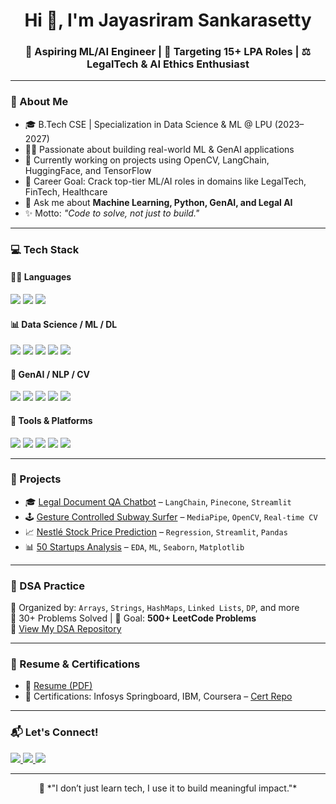 <h1 align="center">Hi 👋, I'm Jayasriram Sankarasetty</h1>
<h3 align="center">🚀 Aspiring ML/AI Engineer | 🎯 Targeting 15+ LPA Roles | ⚖️ LegalTech & AI Ethics Enthusiast</h3>

---

### 🧠 About Me

- 🎓 B.Tech CSE | Specialization in Data Science & ML @ LPU (2023–2027)  
- 👨‍💻 Passionate about building real-world ML & GenAI applications  
- 🧪 Currently working on projects using OpenCV, LangChain, HuggingFace, and TensorFlow  
- 🎯 Career Goal: Crack top-tier ML/AI roles in domains like LegalTech, FinTech, Healthcare  
- 💬 Ask me about **Machine Learning, Python, GenAI, and Legal AI**  
- ✨ Motto: *"Code to solve, not just to build."*

---

### 💻 Tech Stack

#### 👨‍💻 Languages
<p align="left">
  <img src="https://img.shields.io/badge/Python-3776AB?style=for-the-badge&logo=python&logoColor=white"/>
  <img src="https://img.shields.io/badge/Java-ED8B00?style=for-the-badge&logo=openjdk&logoColor=white"/>
  <img src="https://img.shields.io/badge/SQL-025E8C?style=for-the-badge&logo=postgresql&logoColor=white"/>
</p>

#### 📊 Data Science / ML / DL
<p align="left">
  <img src="https://img.shields.io/badge/Numpy-013243?style=for-the-badge&logo=numpy&logoColor=white"/>
  <img src="https://img.shields.io/badge/Pandas-150458?style=for-the-badge&logo=pandas&logoColor=white"/>
  <img src="https://img.shields.io/badge/Matplotlib-11557C?style=for-the-badge&logo=matplotlib&logoColor=white"/>
  <img src="https://img.shields.io/badge/Scikit--learn-F7931E?style=for-the-badge&logo=scikitlearn&logoColor=white"/>
  <img src="https://img.shields.io/badge/TensorFlow-FF6F00?style=for-the-badge&logo=tensorflow&logoColor=white"/>
</p>

#### 🤖 GenAI / NLP / CV
<p align="left">
  <img src="https://img.shields.io/badge/HuggingFace-FCC624?style=for-the-badge&logo=huggingface&logoColor=black"/>
  <img src="https://img.shields.io/badge/OpenAI-412991?style=for-the-badge&logo=openai&logoColor=white"/>
  <img src="https://img.shields.io/badge/LangChain-blueviolet?style=for-the-badge"/>
  <img src="https://img.shields.io/badge/MediaPipe-FF6F00?style=for-the-badge&logo=google&logoColor=white"/>
  <img src="https://img.shields.io/badge/OpenCV-5C3EE8?style=for-the-badge&logo=opencv&logoColor=white"/>
</p>

#### 🧰 Tools & Platforms
<p align="left">
  <img src="https://img.shields.io/badge/Git-F05032?style=for-the-badge&logo=git&logoColor=white"/>
  <img src="https://img.shields.io/badge/GitHub-181717?style=for-the-badge&logo=github&logoColor=white"/>
  <img src="https://img.shields.io/badge/Streamlit-FF4B4B?style=for-the-badge&logo=streamlit&logoColor=white"/>
  <img src="https://img.shields.io/badge/VSCode-007ACC?style=for-the-badge&logo=visual-studio-code&logoColor=white"/>
  <img src="https://img.shields.io/badge/Colab-F9AB00?style=for-the-badge&logo=googlecolab&logoColor=black"/>
</p>

---

### 🚀 Projects

- 🎓 [Legal Document QA Chatbot](https://github.com/Jayasriramsankarasetty/...) – `LangChain`, `Pinecone`, `Streamlit`
- 🕹 [Gesture Controlled Subway Surfer](https://github.com/Jayasriramsankarasetty/...) – `MediaPipe`, `OpenCV`, `Real-time CV`
- 📈 [Nestlé Stock Price Prediction](https://github.com/Jayasriramsankarasetty/...) – `Regression`, `Streamlit`, `Pandas`
- 📊 [50 Startups Analysis](https://github.com/Jayasriramsankarasetty/...) – `EDA`, `ML`, `Seaborn`, `Matplotlib`

---

### 📘 DSA Practice

📁 Organized by: `Arrays`, `Strings`, `HashMaps`, `Linked Lists`, `DP`, and more  
🧩 30+ Problems Solved | 📌 Goal: **500+ LeetCode Problems**  
📌 [View My DSA Repository](https://github.com/Jayasriramsankarasetty/DSA-Practice)

---

### 📄 Resume & Certifications

- 📌 [Resume (PDF)](https://github.com/Jayasriramsankarasetty/resume.pdf)
- 📜 Certifications: Infosys Springboard, IBM, Coursera – [Cert Repo](https://github.com/Jayasriramsankarasetty/Certifications)

---

### 📬 Let's Connect!

<p align="left">
  <a href="https://www.linkedin.com/in/jaysrirams" target="_blank">
    <img src="https://img.shields.io/badge/LinkedIn-blue?style=for-the-badge&logo=linkedin&logoColor=white" />
  </a>
  <a href="mailto:jayasriramnani9@gmail.com">
    <img src="https://img.shields.io/badge/Gmail-D14836?style=for-the-badge&logo=gmail&logoColor=white"/>
  </a>
  <a href="https://github.com/Jayasriramsankarasetty" target="_blank">
    <img src="https://img.shields.io/badge/GitHub-black?style=for-the-badge&logo=github"/>
  </a>
</p>

---

<p align="center">
  🚀 *"I don’t just learn tech, I use it to build meaningful impact."*  
</p>
